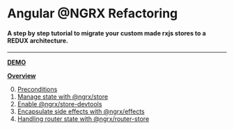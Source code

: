 # Angular @NGRX Refactoring
#### A step by step tutorial to migrate your custom made rxjs stores to a REDUX architecture.

***

**[DEMO](https://biophoton.github.io/angular-ngrx-refactoring)**

**[Overview](https://github.com/BioPhoton/angular-ngrx-refactoring/wiki/Angular-@NGRX-Refactoring---Overview)**  

0. [Preconditions](https://github.com/BioPhoton/angular-ngrx-refactoring/wiki/Preconditions) 
1. [Manage state with @ngrx/store](https://github.com/BioPhoton/angular-ngrx-refactoring/wiki/Manage-state-with-@ngrx/store) 
2. [Enable @ngrx/store-devtools](https://github.com/BioPhoton/angular-ngrx-refactoring/wiki/Enable-@ngrx-store-devtools)
3. [Encapsulate side effects with @ngrx/effects](https://github.com/BioPhoton/angular-ngrx-refactoring/wiki/Encapsulate-side-effects-with-@ngrx-effects)  
4. [Handling router state with @ngrx/router-store](https://github.com/BioPhoton/angular-ngrx-refactoring/wiki/Handling-router-state-with-@ngrx-router-store)  

